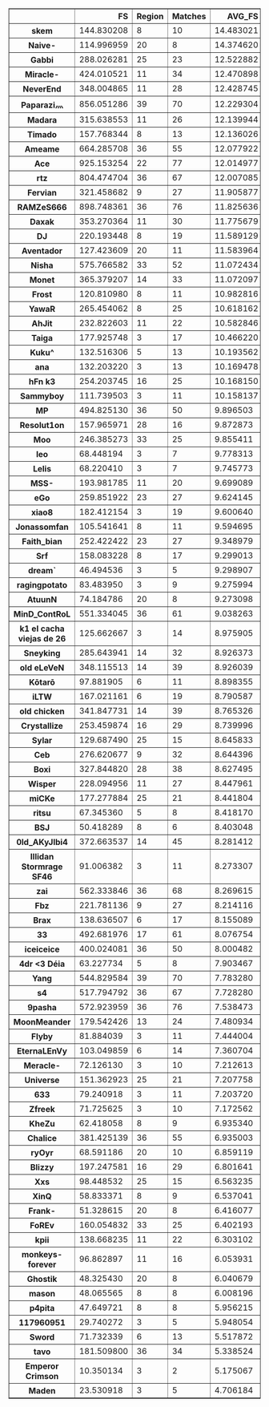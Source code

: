 ﻿<table border="1" class="dataframe">
  <thead>
    <tr style="text-align: right;">
      <th></th>
      <th>FS</th>
      <th>Region</th>
      <th>Matches</th>
      <th>AVG_FS</th>
    </tr>
  </thead>
  <tbody>
    <tr>
      <th>skem</th>
      <td>144.830208</td>
      <td>8</td>
      <td>10</td>
      <td>14.483021</td>
    </tr>
    <tr>
      <th>Naive-</th>
      <td>114.996959</td>
      <td>20</td>
      <td>8</td>
      <td>14.374620</td>
    </tr>
    <tr>
      <th>Gabbi</th>
      <td>288.026281</td>
      <td>25</td>
      <td>23</td>
      <td>12.522882</td>
    </tr>
    <tr>
      <th>Miracle-</th>
      <td>424.010521</td>
      <td>11</td>
      <td>34</td>
      <td>12.470898</td>
    </tr>
    <tr>
      <th>NeverEnd</th>
      <td>348.004865</td>
      <td>11</td>
      <td>28</td>
      <td>12.428745</td>
    </tr>
    <tr>
      <th>Paparazi灬</th>
      <td>856.051286</td>
      <td>39</td>
      <td>70</td>
      <td>12.229304</td>
    </tr>
    <tr>
      <th>Madara</th>
      <td>315.638553</td>
      <td>11</td>
      <td>26</td>
      <td>12.139944</td>
    </tr>
    <tr>
      <th>Timado</th>
      <td>157.768344</td>
      <td>8</td>
      <td>13</td>
      <td>12.136026</td>
    </tr>
    <tr>
      <th>Ameame</th>
      <td>664.285708</td>
      <td>36</td>
      <td>55</td>
      <td>12.077922</td>
    </tr>
    <tr>
      <th>Ace</th>
      <td>925.153254</td>
      <td>22</td>
      <td>77</td>
      <td>12.014977</td>
    </tr>
    <tr>
      <th>rtz</th>
      <td>804.474704</td>
      <td>36</td>
      <td>67</td>
      <td>12.007085</td>
    </tr>
    <tr>
      <th>Fervian</th>
      <td>321.458682</td>
      <td>9</td>
      <td>27</td>
      <td>11.905877</td>
    </tr>
    <tr>
      <th>RAMZeS666</th>
      <td>898.748361</td>
      <td>36</td>
      <td>76</td>
      <td>11.825636</td>
    </tr>
    <tr>
      <th>Daxak</th>
      <td>353.270364</td>
      <td>11</td>
      <td>30</td>
      <td>11.775679</td>
    </tr>
    <tr>
      <th>DJ</th>
      <td>220.193448</td>
      <td>8</td>
      <td>19</td>
      <td>11.589129</td>
    </tr>
    <tr>
      <th>Aventador</th>
      <td>127.423609</td>
      <td>20</td>
      <td>11</td>
      <td>11.583964</td>
    </tr>
    <tr>
      <th>Nisha</th>
      <td>575.766582</td>
      <td>33</td>
      <td>52</td>
      <td>11.072434</td>
    </tr>
    <tr>
      <th>Monet</th>
      <td>365.379207</td>
      <td>14</td>
      <td>33</td>
      <td>11.072097</td>
    </tr>
    <tr>
      <th>Frost</th>
      <td>120.810980</td>
      <td>8</td>
      <td>11</td>
      <td>10.982816</td>
    </tr>
    <tr>
      <th>YawaR</th>
      <td>265.454062</td>
      <td>8</td>
      <td>25</td>
      <td>10.618162</td>
    </tr>
    <tr>
      <th>AhJit</th>
      <td>232.822603</td>
      <td>11</td>
      <td>22</td>
      <td>10.582846</td>
    </tr>
    <tr>
      <th>Taiga</th>
      <td>177.925748</td>
      <td>3</td>
      <td>17</td>
      <td>10.466220</td>
    </tr>
    <tr>
      <th>Kuku^</th>
      <td>132.516306</td>
      <td>5</td>
      <td>13</td>
      <td>10.193562</td>
    </tr>
    <tr>
      <th>ana</th>
      <td>132.203220</td>
      <td>3</td>
      <td>13</td>
      <td>10.169478</td>
    </tr>
    <tr>
      <th>hFn k3</th>
      <td>254.203745</td>
      <td>16</td>
      <td>25</td>
      <td>10.168150</td>
    </tr>
    <tr>
      <th>Sammyboy</th>
      <td>111.739503</td>
      <td>3</td>
      <td>11</td>
      <td>10.158137</td>
    </tr>
    <tr>
      <th>MP</th>
      <td>494.825130</td>
      <td>36</td>
      <td>50</td>
      <td>9.896503</td>
    </tr>
    <tr>
      <th>Resolut1on</th>
      <td>157.965971</td>
      <td>28</td>
      <td>16</td>
      <td>9.872873</td>
    </tr>
    <tr>
      <th>Moo</th>
      <td>246.385273</td>
      <td>33</td>
      <td>25</td>
      <td>9.855411</td>
    </tr>
    <tr>
      <th>leo</th>
      <td>68.448194</td>
      <td>3</td>
      <td>7</td>
      <td>9.778313</td>
    </tr>
    <tr>
      <th>Lelis</th>
      <td>68.220410</td>
      <td>3</td>
      <td>7</td>
      <td>9.745773</td>
    </tr>
    <tr>
      <th>MSS-</th>
      <td>193.981785</td>
      <td>11</td>
      <td>20</td>
      <td>9.699089</td>
    </tr>
    <tr>
      <th>eGo</th>
      <td>259.851922</td>
      <td>23</td>
      <td>27</td>
      <td>9.624145</td>
    </tr>
    <tr>
      <th>xiao8</th>
      <td>182.412154</td>
      <td>3</td>
      <td>19</td>
      <td>9.600640</td>
    </tr>
    <tr>
      <th>Jonassomfan</th>
      <td>105.541641</td>
      <td>8</td>
      <td>11</td>
      <td>9.594695</td>
    </tr>
    <tr>
      <th>Faith_bian</th>
      <td>252.422422</td>
      <td>23</td>
      <td>27</td>
      <td>9.348979</td>
    </tr>
    <tr>
      <th>Srf</th>
      <td>158.083228</td>
      <td>8</td>
      <td>17</td>
      <td>9.299013</td>
    </tr>
    <tr>
      <th>dream`</th>
      <td>46.494536</td>
      <td>3</td>
      <td>5</td>
      <td>9.298907</td>
    </tr>
    <tr>
      <th>ragingpotato</th>
      <td>83.483950</td>
      <td>3</td>
      <td>9</td>
      <td>9.275994</td>
    </tr>
    <tr>
      <th>AtuunN</th>
      <td>74.184786</td>
      <td>20</td>
      <td>8</td>
      <td>9.273098</td>
    </tr>
    <tr>
      <th>MinD_ContRoL</th>
      <td>551.334045</td>
      <td>36</td>
      <td>61</td>
      <td>9.038263</td>
    </tr>
    <tr>
      <th>k1 el cacha viejas de 26</th>
      <td>125.662667</td>
      <td>3</td>
      <td>14</td>
      <td>8.975905</td>
    </tr>
    <tr>
      <th>Sneyking</th>
      <td>285.643941</td>
      <td>14</td>
      <td>32</td>
      <td>8.926373</td>
    </tr>
    <tr>
      <th>old eLeVeN</th>
      <td>348.115513</td>
      <td>14</td>
      <td>39</td>
      <td>8.926039</td>
    </tr>
    <tr>
      <th>Kōtarō</th>
      <td>97.881905</td>
      <td>6</td>
      <td>11</td>
      <td>8.898355</td>
    </tr>
    <tr>
      <th>iLTW</th>
      <td>167.021161</td>
      <td>6</td>
      <td>19</td>
      <td>8.790587</td>
    </tr>
    <tr>
      <th>old chicken</th>
      <td>341.847731</td>
      <td>14</td>
      <td>39</td>
      <td>8.765326</td>
    </tr>
    <tr>
      <th>Crystallize</th>
      <td>253.459874</td>
      <td>16</td>
      <td>29</td>
      <td>8.739996</td>
    </tr>
    <tr>
      <th>Sylar</th>
      <td>129.687490</td>
      <td>25</td>
      <td>15</td>
      <td>8.645833</td>
    </tr>
    <tr>
      <th>Ceb</th>
      <td>276.620677</td>
      <td>9</td>
      <td>32</td>
      <td>8.644396</td>
    </tr>
    <tr>
      <th>Boxi</th>
      <td>327.844820</td>
      <td>28</td>
      <td>38</td>
      <td>8.627495</td>
    </tr>
    <tr>
      <th>Wisper</th>
      <td>228.094956</td>
      <td>11</td>
      <td>27</td>
      <td>8.447961</td>
    </tr>
    <tr>
      <th>miCKe</th>
      <td>177.277884</td>
      <td>25</td>
      <td>21</td>
      <td>8.441804</td>
    </tr>
    <tr>
      <th>ritsu</th>
      <td>67.345360</td>
      <td>5</td>
      <td>8</td>
      <td>8.418170</td>
    </tr>
    <tr>
      <th>BSJ</th>
      <td>50.418289</td>
      <td>8</td>
      <td>6</td>
      <td>8.403048</td>
    </tr>
    <tr>
      <th>0ld_AKyJlbi4</th>
      <td>372.663537</td>
      <td>14</td>
      <td>45</td>
      <td>8.281412</td>
    </tr>
    <tr>
      <th>Illidan Stormrage SF46</th>
      <td>91.006382</td>
      <td>3</td>
      <td>11</td>
      <td>8.273307</td>
    </tr>
    <tr>
      <th>zai</th>
      <td>562.333846</td>
      <td>36</td>
      <td>68</td>
      <td>8.269615</td>
    </tr>
    <tr>
      <th>Fbz</th>
      <td>221.781136</td>
      <td>9</td>
      <td>27</td>
      <td>8.214116</td>
    </tr>
    <tr>
      <th>Brax</th>
      <td>138.636507</td>
      <td>6</td>
      <td>17</td>
      <td>8.155089</td>
    </tr>
    <tr>
      <th>33</th>
      <td>492.681976</td>
      <td>17</td>
      <td>61</td>
      <td>8.076754</td>
    </tr>
    <tr>
      <th>iceiceice</th>
      <td>400.024081</td>
      <td>36</td>
      <td>50</td>
      <td>8.000482</td>
    </tr>
    <tr>
      <th>4dr &lt;3 Déia</th>
      <td>63.227734</td>
      <td>5</td>
      <td>8</td>
      <td>7.903467</td>
    </tr>
    <tr>
      <th>Yang</th>
      <td>544.829584</td>
      <td>39</td>
      <td>70</td>
      <td>7.783280</td>
    </tr>
    <tr>
      <th>s4</th>
      <td>517.794792</td>
      <td>36</td>
      <td>67</td>
      <td>7.728280</td>
    </tr>
    <tr>
      <th>9pasha</th>
      <td>572.923959</td>
      <td>36</td>
      <td>76</td>
      <td>7.538473</td>
    </tr>
    <tr>
      <th>MoonMeander</th>
      <td>179.542426</td>
      <td>13</td>
      <td>24</td>
      <td>7.480934</td>
    </tr>
    <tr>
      <th>Flyby</th>
      <td>81.884039</td>
      <td>3</td>
      <td>11</td>
      <td>7.444004</td>
    </tr>
    <tr>
      <th>EternaLEnVy</th>
      <td>103.049859</td>
      <td>6</td>
      <td>14</td>
      <td>7.360704</td>
    </tr>
    <tr>
      <th>Meracle-</th>
      <td>72.126130</td>
      <td>3</td>
      <td>10</td>
      <td>7.212613</td>
    </tr>
    <tr>
      <th>Universe</th>
      <td>151.362923</td>
      <td>25</td>
      <td>21</td>
      <td>7.207758</td>
    </tr>
    <tr>
      <th>633</th>
      <td>79.240918</td>
      <td>3</td>
      <td>11</td>
      <td>7.203720</td>
    </tr>
    <tr>
      <th>Zfreek</th>
      <td>71.725625</td>
      <td>3</td>
      <td>10</td>
      <td>7.172562</td>
    </tr>
    <tr>
      <th>KheZu</th>
      <td>62.418058</td>
      <td>8</td>
      <td>9</td>
      <td>6.935340</td>
    </tr>
    <tr>
      <th>Chalice</th>
      <td>381.425139</td>
      <td>36</td>
      <td>55</td>
      <td>6.935003</td>
    </tr>
    <tr>
      <th>ryOyr</th>
      <td>68.591186</td>
      <td>20</td>
      <td>10</td>
      <td>6.859119</td>
    </tr>
    <tr>
      <th>Blizzy</th>
      <td>197.247581</td>
      <td>16</td>
      <td>29</td>
      <td>6.801641</td>
    </tr>
    <tr>
      <th>Xxs</th>
      <td>98.448532</td>
      <td>25</td>
      <td>15</td>
      <td>6.563235</td>
    </tr>
    <tr>
      <th>XinQ</th>
      <td>58.833371</td>
      <td>8</td>
      <td>9</td>
      <td>6.537041</td>
    </tr>
    <tr>
      <th>Frank-</th>
      <td>51.328615</td>
      <td>20</td>
      <td>8</td>
      <td>6.416077</td>
    </tr>
    <tr>
      <th>FoREv</th>
      <td>160.054832</td>
      <td>33</td>
      <td>25</td>
      <td>6.402193</td>
    </tr>
    <tr>
      <th>kpii</th>
      <td>138.668235</td>
      <td>11</td>
      <td>22</td>
      <td>6.303102</td>
    </tr>
    <tr>
      <th>monkeys-forever</th>
      <td>96.862897</td>
      <td>11</td>
      <td>16</td>
      <td>6.053931</td>
    </tr>
    <tr>
      <th>Ghostik</th>
      <td>48.325430</td>
      <td>20</td>
      <td>8</td>
      <td>6.040679</td>
    </tr>
    <tr>
      <th>mason</th>
      <td>48.065565</td>
      <td>8</td>
      <td>8</td>
      <td>6.008196</td>
    </tr>
    <tr>
      <th>p4pita</th>
      <td>47.649721</td>
      <td>8</td>
      <td>8</td>
      <td>5.956215</td>
    </tr>
    <tr>
      <th>117960951</th>
      <td>29.740272</td>
      <td>3</td>
      <td>5</td>
      <td>5.948054</td>
    </tr>
    <tr>
      <th>Sword</th>
      <td>71.732339</td>
      <td>6</td>
      <td>13</td>
      <td>5.517872</td>
    </tr>
    <tr>
      <th>tavo</th>
      <td>181.509800</td>
      <td>36</td>
      <td>34</td>
      <td>5.338524</td>
    </tr>
    <tr>
      <th>Emperor Crimson</th>
      <td>10.350134</td>
      <td>3</td>
      <td>2</td>
      <td>5.175067</td>
    </tr>
    <tr>
      <th>Maden</th>
      <td>23.530918</td>
      <td>3</td>
      <td>5</td>
      <td>4.706184</td>
    </tr>
  </tbody>
</table>